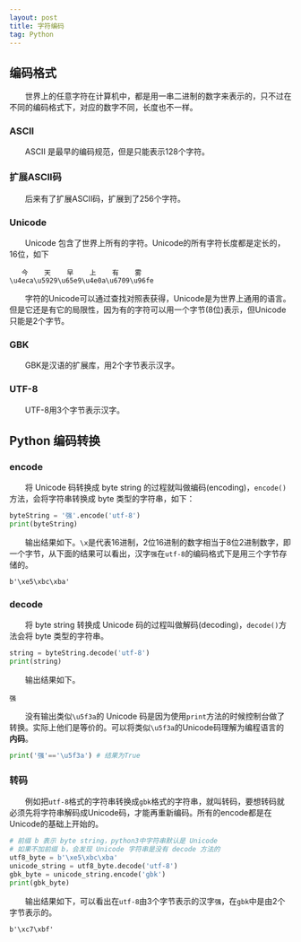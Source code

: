 ```yaml
---
layout: post
title: 字符编码
tag: Python
---
```


## 编码格式
　　世界上的任意字符在计算机中，都是用一串二进制的数字来表示的，只不过在不同的编码格式下，对应的数字不同，长度也不一样。
### ASCII
　　ASCII 是最早的编码规范，但是只能表示128个字符。
### 扩展ASCII码
　　后来有了扩展ASCII码，扩展到了256个字符。
### Unicode
　　Unicode 包含了世界上所有的字符。Unicode的所有字符长度都是定长的，16位，如下
```console
   今    天    早    上    有    雾
\u4eca\u5929\u65e9\u4e0a\u6709\u96fe
```
　　字符的Unicode可以通过查找对照表获得，Unicode是为世界上通用的语言。但是它还是有它的局限性，因为有的字符可以用一个字节(8位)表示，但Unicode只能是2个字节。
### GBK
　　GBK是汉语的扩展库，用2个字节表示汉字。
### UTF-8
　　UTF-8用3个字节表示汉字。
## Python 编码转换
### encode
　　将 Unicode 码转换成 byte string 的过程就叫做编码(encoding)，`encode()`方法，会将字符串转换成 byte 类型的字符串，如下：
```python
byteString = '强'.encode('utf-8')
print(byteString)
```
　　输出结果如下。`\x`是代表16进制，2位16进制的数字相当于8位2进制数字，即一个字节，从下面的结果可以看出，汉字`强`在`utf-8`的编码格式下是用三个字节存储的。
```console
b'\xe5\xbc\xba'
```
### decode
　　将 byte string 转换成 Unicode 码的过程叫做解码(decoding)，`decode()`方法会将 byte 类型的字符串。
```python
string = byteString.decode('utf-8')
print(string)
```
　　输出结果如下。
```console
强
```
　　没有输出类似`\u5f3a`的 Unicode 码是因为使用`print`方法的时候控制台做了转换。实际上他们是等价的。可以将类似`\u5f3a`的Unicode码理解为编程语言的**内码**。
```python
print('强'=='\u5f3a') # 结果为True
```

### 转码
　　例如把`utf-8`格式的字符串转换成`gbk`格式的字符串，就叫转码，要想转码就必须先将字符串解码成Unicode码，才能再重新编码。所有的encode都是在Unicode的基础上开始的。
```python
# 前缀 b 表示 byte string，python3中字符串默认是 Unicode
# 如果不加前缀 b，会发现 Unicode 字符串是没有 decode 方法的
utf8_byte = b'\xe5\xbc\xba'
unicode_string = utf8_byte.decode('utf-8')
gbk_byte = unicode_string.encode('gbk')
print(gbk_byte)
```
　　输出结果如下，可以看出在`utf-8`由3个字节表示的汉字`强`，在`gbk`中是由2个字节表示的。
```console
b'\xc7\xbf'
```

